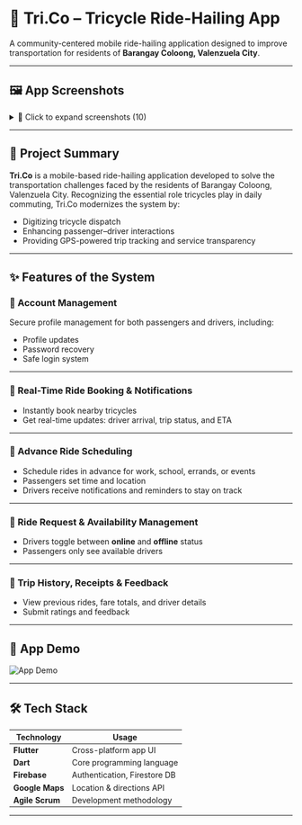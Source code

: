 # 🚖 Tri.Co – Tricycle Ride-Hailing App

A community-centered mobile ride-hailing application designed to improve transportation for residents of **Barangay Coloong, Valenzuela City**.

---

## 🖼️ App Screenshots

<details>
<summary>📸 Click to expand screenshots (10)</summary>

<br>

<p float="left">
  <img src="assets/AppScreenshots/Screenshot1.jpg" width="30%" />
  <img src="assets/AppScreenshots/Screenshot2.jpg" width="30%" />
  <img src="assets/AppScreenshots/Screenshot3.jpg" width="30%" />
</p>

<p float="left">
  <img src="assets/AppScreenshots/Screenshot4.jpg" width="30%" />
  <img src="assets/AppScreenshots/Screenshot5.jpg" width="30%" />
  <img src="assets/AppScreenshots/Screenshot6.jpg" width="30%" />
</p>

<p float="left">
  <img src="assets/AppScreenshots/Screenshot7.jpg" width="30%" />
  <img src="assets/AppScreenshots/Screenshot8.jpg" width="30%" />
  <img src="assets/AppScreenshots/Screenshot9.jpg" width="30%" />
</p>

<p float="left">
  <img src="assets/AppScreenshots/Screenshot10.jpg" width="30%" />
</p>

</details>

---

## 📌 Project Summary

**Tri.Co** is a mobile-based ride-hailing application developed to solve the transportation challenges faced by the residents of Barangay Coloong, Valenzuela City. Recognizing the essential role tricycles play in daily commuting, Tri.Co modernizes the system by:

- Digitizing tricycle dispatch
- Enhancing passenger–driver interactions
- Providing GPS-powered trip tracking and service transparency


---

## ✨ Features of the System

### 👤 Account Management  
Secure profile management for both passengers and drivers, including:
- Profile updates
- Password recovery
- Safe login system

---

### 📲 Real-Time Ride Booking & Notifications  
- Instantly book nearby tricycles
- Get real-time updates: driver arrival, trip status, and ETA

---

### 📅 Advance Ride Scheduling  
- Schedule rides in advance for work, school, errands, or events
- Passengers set time and location
- Drivers receive notifications and reminders to stay on track

---

### 🚦 Ride Request & Availability Management  
- Drivers toggle between **online** and **offline** status
- Passengers only see available drivers

---

### 📑 Trip History, Receipts & Feedback  
- View previous rides, fare totals, and driver details
- Submit ratings and feedback

---

## 📸 App Demo

![App Demo](assets/demo/DemoVideo.gif) 

---

## 🛠️ Tech Stack

| Technology     | Usage                        |
|----------------|------------------------------|
| **Flutter**    | Cross-platform app UI        |
| **Dart**       | Core programming language    |
| **Firebase**   | Authentication, Firestore DB |
| **Google Maps**| Location & directions API    |
| **Agile Scrum**| Development methodology      |

---

<!-- ## 🚀 Getting Started

To run the project locally:

```bash
flutter pub get
flutter run -->


